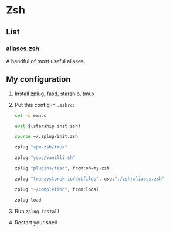 # Zsh

## List

### [aliases.zsh](aliases.zsh)

A handful of most useful aliases.

## My configuration

1. Install
[zplug](https://github.com/zplug/zplug),
[fasd](https://github.com/clvv/fasd),
[starship](https://starship.rs/),
tmux
2. Put this config in `.zshrc`:

    ```zsh
    set -o emacs

    eval $(starship init zsh)

    source ~/.zplug/init.zsh

    zplug "zpm-zsh/tmux"

    zplug "yous/vanilli.sh"

    zplug "plugins/fasd", from:oh-my-zsh

    zplug "tranzystorek-io/dotfiles", use:"./zsh/aliases.zsh"

    zplug "~/completion", from:local

    zplug load
    ```

3. Run `zplug install`
4. Restart your shell
